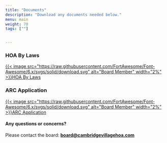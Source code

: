 ```yaml
---
title: "Documents"
description: "Download any documents needed below."
menu: main
weight: 70
tags: [""]


---
```

### HOA By Laws

[{{< image src="https://raw.githubusercontent.com/FortAwesome/Font-Awesome/6.x/svgs/solid/download.svg" alt="Board Member" width="2%" >}}HOA By Laws](/images/HOA-By-Laws.pdf)

### ARC Application

[{{< image src="https://raw.githubusercontent.com/FortAwesome/Font-Awesome/6.x/svgs/solid/download.svg" alt="Board Member" width="2%" >}}ARC Application](/images/ARC-Application.pdf)

#### Any questions or concerns? 

Please contact the board:
__<board@cambridgevillagehoa.com>__


